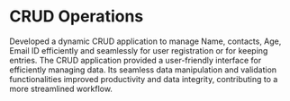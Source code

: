 # CRUD Operations

Developed a dynamic CRUD application to manage Name, contacts, Age, Email ID efficiently and seamlessly for user registration or for keeping entries. The CRUD application provided a user-friendly interface for efficiently managing data. Its seamless data manipulation and validation functionalities improved productivity and data integrity, contributing to a more streamlined workflow.
